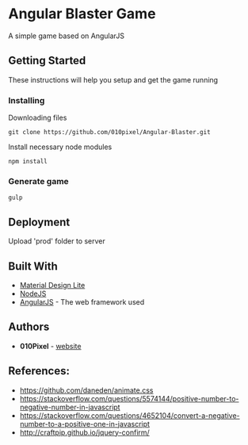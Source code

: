 # Angular Blaster Game

A simple game based on AngularJS

## Getting Started

These instructions will help you setup and get the game running

### Installing

Downloading files

```
git clone https://github.com/010pixel/Angular-Blaster.git
```

Install necessary node modules

```
npm install
```

### Generate game

```
gulp
```

## Deployment

Upload 'prod' folder to server

## Built With

* [Material Design Lite](https://getmdl.io/)
* [NodeJS](https://nodejs.org/en/)
* [AngularJS](https://angularjs.org/) - The web framework used

## Authors

* **010Pixel** - [website](https://ravigandhi.com/)

## References:
* https://github.com/daneden/animate.css
* https://stackoverflow.com/questions/5574144/positive-number-to-negative-number-in-javascript
* https://stackoverflow.com/questions/4652104/convert-a-negative-number-to-a-positive-one-in-javascript
* http://craftpip.github.io/jquery-confirm/

